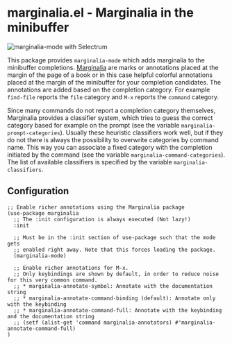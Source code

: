 # marginalia.el - Marginalia in the minibuffer

![marginalia-mode with Selectrum](https://github.com/minad/marginalia/blob/main/marginalia-mode.png?raw=true)

This package provides `marginalia-mode` which adds marginalia to the minibuffer
completions. [Marginalia](https://en.wikipedia.org/wiki/Marginalia) are marks or
annotations placed at the margin of the page of a book or in this case helpful
colorful annotations placed at the margin of the minibuffer for your completion
candidates. The annotations are added based on the completion category. For
example `find-file` reports the `file` category and `M-x` reports the `command`
category.

Since many commands do not report a completion category themselves, Marginalia
provides a classifier system, which tries to guess the correct category based
for example on the prompt (see the variable `marginalia-prompt-categories`).
Usually these heuristic classifiers work well, but if they do not there is
always the possibility to overwrite categories by command name. This way you can
associate a fixed category with the completion initiated by the command (see the
variable `marginalia-command-categories`). The list of available classifiers is
specified by the variable `marginalia-classifiers`.

## Configuration

~~~ elisp
;; Enable richer annotations using the Marginalia package
(use-package marginalia
  ;; The :init configuration is always executed (Not lazy!)
  :init

  ;; Must be in the :init section of use-package such that the mode gets
  ;; enabled right away. Note that this forces loading the package.
  (marginalia-mode)

  ;; Enable richer annotations for M-x.
  ;; Only keybindings are shown by default, in order to reduce noise for this very common command.
  ;; * marginalia-annotate-symbol: Annotate with the documentation string
  ;; * marginalia-annotate-command-binding (default): Annotate only with the keybinding
  ;; * marginalia-annotate-command-full: Annotate with the keybinding and the documentation string
  ;; (setf (alist-get 'command marginalia-annotators) #'marginalia-annotate-command-full)
)
~~~
